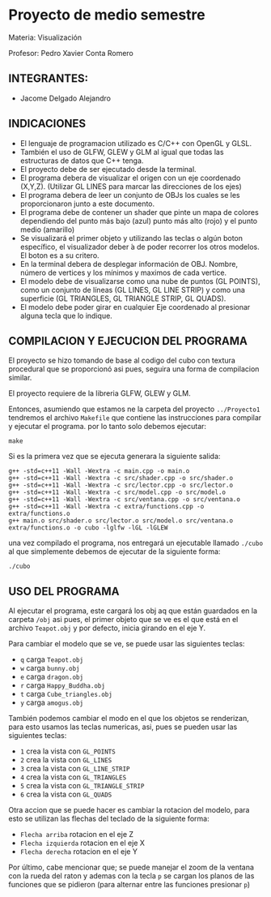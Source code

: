 # Proyecto de medio semestre
 
Materia: Visualización

Profesor: Pedro Xavier Conta Romero

## INTEGRANTES:
 * Jacome Delgado Alejandro

## INDICACIONES

* El lenguaje de programacion utilizado es C/C++ con OpenGL y GLSL.
* También el uso de GLFW, GLEW y GLM al igual que todas las estructuras
  de datos que C++ tenga.
* El proyecto debe de ser ejecutado desde la terminal.
* El programa debera de visualizar el origen con un eje coordenado (X,Y,Z).
  (Utilizar GL LINES para marcar las direcciones de los ejes)
* El programa debera de leer un conjunto de OBJs los cuales se les proporcionaron junto a este documento.
* El programa debe de contener un shader que pinte un mapa de colores
  dependiendo del punto más bajo (azul) punto más alto (rojo) y el punto
  medio (amarillo)
* Se visualizará el primer objeto y utilizando las teclas o algún boton específico, el visualizador deber ́a de poder recorrer los otros modelos. El boton es a su critero.
* En la terminal debera de desplegar información de OBJ. Nombre, número
  de vertices y los mínimos y maximos de cada vertice.
* El modelo debe de visualizarse como una nube de puntos (GL POINTS),
  como un conjunto de líneas (GL LINES, GL LINE STRIP) y como una
  superficie (GL TRIANGLES, GL TRIANGLE STRIP, GL QUADS).
* El modelo debe poder girar en cualquier Eje coordenado al presionar
  alguna tecla que lo indique.

## COMPILACION Y EJECUCION DEL PROGRAMA

El proyecto se hizo tomando de base al codigo del cubo con textura procedural que se proporcionó
asi pues, seguira una forma de compilacion similar.

El proyecto requiere de la libreria GLFW, GLEW y GLM.

Entonces, asumiendo que estamos ne la carpeta del proyecto `../Proyecto1` tendremos el archivo
`Makefile` que contiene las instrucciones para compilar y ejecutar el programa. por lo tanto
solo debemos ejecutar:
```
make
```
Si es la primera vez que se ejecuta generara la siguiente salida:
```
g++ -std=c++11 -Wall -Wextra -c main.cpp -o main.o 
g++ -std=c++11 -Wall -Wextra -c src/shader.cpp -o src/shader.o 
g++ -std=c++11 -Wall -Wextra -c src/lector.cpp -o src/lector.o 
g++ -std=c++11 -Wall -Wextra -c src/model.cpp -o src/model.o 
g++ -std=c++11 -Wall -Wextra -c src/ventana.cpp -o src/ventana.o 
g++ -std=c++11 -Wall -Wextra -c extra/functions.cpp -o extra/functions.o 
g++ main.o src/shader.o src/lector.o src/model.o src/ventana.o extra/functions.o -o cubo -lglfw -lGL -lGLEW 
```
una vez compilado el programa, nos entregará un ejecutable llamado `./cubo`
al que simplemente debemos de ejecutar de la siguiente forma:
```
./cubo
```

## USO DEL PROGRAMA

Al ejecutar el programa, este cargará los obj aq que están guardados en la carpeta `/obj`
asi pues, el primer objeto que se ve es el que está en el archivo `Teapot.obj` y por 
defecto, inicia girando en el eje Y.

Para cambiar el modelo que se ve, se puede usar las siguientes teclas:
* `q` carga `Teapot.obj`
* `w` carga `bunny.obj`
* `e` carga `dragon.obj`
* `r` carga `Happy_Buddha.obj`
* `t` carga `Cube_triangles.obj`
* `y` carga `amogus.obj`

También podemos cambiar el modo en el que los objetos se renderizan, para esto
usamos las teclas numericas, asi, pues se pueden usar las siguientes teclas:
* `1` crea la vista con `GL_POINTS`
* `2` crea la vista con `GL_LINES`
* `3` crea la vista con `GL_LINE_STRIP`
* `4` crea la vista con `GL_TRIANGLES`
* `5` crea la vista con `GL_TRIANGLE_STRIP`
* `6` crea la vista con `GL_QUADS`

Otra accion que se puede hacer es cambiar la rotacion del modelo, 
para esto se utilizan las flechas del teclado de la siguiente forma:
* `Flecha arriba` rotacion en el eje Z
* `Flecha izquierda` rotacion en el eje X
* `Flecha derecha` rotacion en el eje Y

Por último, cabe mencionar que; se puede manejar el zoom de la ventana con la rueda
del raton y ademas con la tecla `p` se cargan los planos de las funciones que se pidieron
(para alternar entre las funciones presionar `p`)